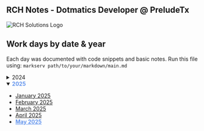 ## RCH Notes - Dotmatics Developer @ PreludeTx

![RCH Solutions Logo](https://www.rchsolutions.com/wp-content/uploads/2019/04/rch.logo_.fullcolor-1.png)

## Work days by date & year

Each day was documented with code snippets and basic notes.
Run this file using: `markserv path/to/your/markdown/main.md`

<details close>
<summary>2024</summary>

  - [October 2024](./2024/10_2024.md)
  - [November 2024](./2024/11_2024.md)
  - [December 2024](./2024/12_2024.md)
</details>


<details open>
<summary><span style="color:#6495ED; font-weight:bold;">2025</summary>

  - [January 2025](./2025/01_2025.md)
  - [February 2025](./2025/02_2025.md)
  - [March 2025](./2025/03_2025.md)
  - [April 2025](./2025/04_2025.md)
  - <a href="./2025/05_2025.md" style="color:#6495ED; font-weight: bold;">May 2025</a>
</details>
